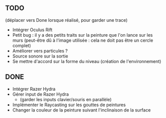 ## TODO

(déplacer vers Done lorsque réalisé, pour garder une trace)


- Intégrer Oculus Rift
- Petit bug : il y a des petits traits sur la peinture que l'on lance sur les murs (peut-être dû à l'image utilisée : cela ne doit pas être un cercle complet)
- Améliorer vers particules ?
- Source sonore sur la sortie
- Se mettre d'accord sur la forme du niveau (création de l'environnement)

## DONE

- Intégrer Razer Hydra
- Gérer input de Razer Hydra
    - (garder les inputs clavier/souris en parallèle)
- Implémenter le Raycasting sur les gouttes de peintures
- Changer la couleur de la peinture suivant l'inclinaison de la surface
